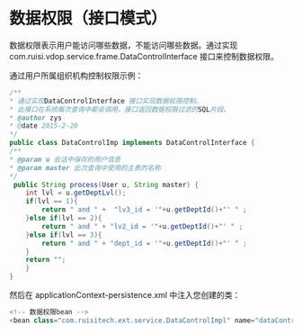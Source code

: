 # 数据权限（接口模式）

数据权限表示用户能访问哪些数据，不能访问哪些数据。通过实现com.ruisi.vdop.service.frame.DataControlInterface 接口来控制数据权限。

通过用户所属组织机构控制权限示例：

```java
/**
* 通过实现DataControlInterface 接口实现数据权限控制。
* 此接口在系统每次查询中都会调用，接口返回数据权限过滤的SQL片段。
* @author zys
* @date 2015-2-20
*/
public class DataControlImp implements DataControlInterface {
/**
* @param u 会话中保存的用户信息
* @param master 此次查询中使用的主表的名称
*/
 public String process(User u, String master) {
    int lvl = u.getDeptLvl();
    if(lvl == 1){
        return " and " +  "lv3_id = '"+u.getDeptId()+"' " ;
    }else if(lvl == 2){
        return " and " + "lv2_id = '"+u.getDeptId()+"' " ;
    }else if(lvl == 3){
        return " and " + "dept_id = '"+u.getDeptId()+"' " ;
    }
    return "";
    }
}
```

然后在 applicationContext-persistence.xml 中注入您创建的类：

```java
<!-- 数据权限bean -->
<bean class="com.ruisitech.ext.service.DataControlImpl" name="dataControl"></bean>
```



